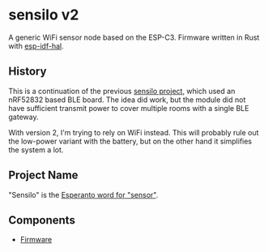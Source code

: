 # sensilo v2

A generic WiFi sensor node based on the ESP-C3. Firmware written in Rust with
[esp-idf-hal](https://github.com/esp-rs/esp-idf-hal).

## History

This is a continuation of the previous [sensilo
project](https://github.com/dbrgn/sensilo), which used an nRF52832 based BLE
board. The idea did work, but the module did not have sufficient transmit power
to cover multiple rooms with a single BLE gateway.

With version 2, I'm trying to rely on WiFi instead. This will probably rule out
the low-power variant with the battery, but on the other hand it simplifies the
system a lot.

## Project Name

"Sensilo" is the [Esperanto word for
"sensor"](https://en.bab.la/dictionary/esperanto-english/sensilo).

## Components

- [Firmware](./firmware/)
